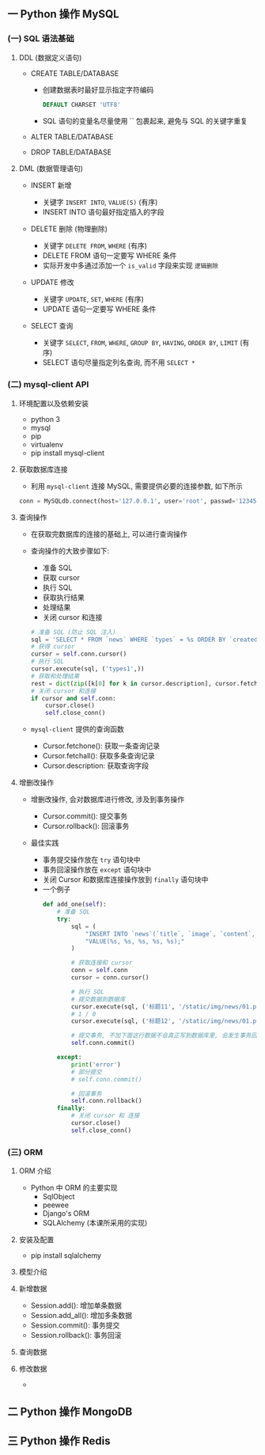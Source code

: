 ## 一 Python 操作 MySQL
### (一) SQL 语法基础
1. DDL (数据定义语句)
    - CREATE TABLE/DATABASE
        - 创建数据表时最好显示指定字符编码
            ```sql
            DEFAULT CHARSET 'UTF8'
            ```
            
        - SQL 语句的变量名尽量使用 `` 包裹起来, 避免与 SQL 的关键字重复
            
    - ALTER TABLE/DATABASE
    
    - DROP TABLE/DATABASE
    
2. DML (数据管理语句)
    - INSERT 新增
        - 关键字 `INSERT INTO`, `VALUE(S)` (有序)
        - INSERT INTO 语句最好指定插入的字段
        
    - DELETE 删除 (物理删除)
        - 关键字 `DELETE FROM`, `WHERE` (有序)
        - DELETE FROM 语句一定要写 WHERE 条件
        - 实际开发中多通过添加一个 `is_valid` 字段来实现 `逻辑删除`
        
    - UPDATE 修改
        - 关键字 `UPDATE`, `SET`, `WHERE` (有序)
        - UPDATE 语句一定要写 WHERE 条件
        
    - SELECT 查询
        - 关键字 `SELECT`, `FROM`, `WHERE`, `GROUP BY`, `HAVING`, `ORDER BY`, `LIMIT` (有序)
        - SELECT 语句尽量指定列名查询, 而不用 `SELECT *`
        
### (二) mysql-client API
1. 环境配置以及依赖安装
    - python 3
    - mysql
    - pip
    - virtualenv
    - pip install mysql-client
    
2. 获取数据库连接
    - 利用 `mysql-client` 连接 MySQL, 需要提供必要的连接参数, 如下所示
    ```python
    conn = MySQLdb.connect(host='127.0.0.1', user='root', passwd='12345', db='news', port=3306, charset='utf8')
    ```

3. 查询操作
    - 在获取完数据库的连接的基础上, 可以进行查询操作
    
    - 查询操作的大致步骤如下:
        - 准备 SQL
        - 获取 cursor
        - 执行 SQL
        - 获取执行结果
        - 处理结果
        - 关闭 cursor 和连接
        ```python
        # 准备 SQL (防止 SQL 注入)
        sql = 'SELECT * FROM `news` WHERE `types` = %s ORDER BY `created_at` DESC;'
        # 获得 cursor
        cursor = self.conn.cursor()
        # 执行 SQL
        cursor.execute(sql, ('types1',))
        # 获取和处理结果
        rest = dict(zip([k[0] for k in cursor.description], cursor.fetchone()))
        # 关闭 cursor 和连接
        if cursor and self.conn:
            cursor.close()
            self.close_conn() 
        ```
    - `mysql-client` 提供的查询函数
        - Cursor.fetchone(): 获取一条查询记录
        - Cursor.fetchall(): 获取多条查询记录
        - Cursor.description: 获取查询字段
        
4. 增删改操作
    - 增删改操作, 会对数据库进行修改, 涉及到事务操作
        - Cursor.commit(): 提交事务
        - Cursor.rollback(): 回滚事务
    
    - 最佳实践 
        - 事务提交操作放在 `try` 语句块中
        - 事务回滚操作放在 `except` 语句块中
        - 关闭 Cursor 和数据库连接操作放到 `finally` 语句块中
        - 一个例子
            ```python
            def add_one(self):
                # 准备 SQL
                try:
                    sql = (
                        "INSERT INTO `news`(`title`, `image`, `content`, `types`, `is_valid`) "
                        "VALUE(%s, %s, %s, %s, %s);"
                    )

                    # 获取连接和 cursor
                    conn = self.conn
                    cursor = conn.cursor()

                    # 执行 SQL
                    # 提交数据到数据库
                    cursor.execute(sql, ('标题11', '/static/img/news/01.png', '新闻内容5', '推荐', 1))
                    # 1 / 0
                    cursor.execute(sql, ('标题12', '/static/img/news/01.png', '新闻内容6', '推荐', 1, 'hello'))

                    # 提交事务, 不加下面这行数据不会真正写到数据库里, 会发生事务回滚
                    self.conn.commit()

                except:
                    print('error')
                    # 部分提交
                    # self.conn.commit()

                    # 回滚事务
                    self.conn.rollback()
                finally:
                    # 关闭 cursor 和 连接
                    cursor.close()
                    self.close_conn()
            ```
            
### (三) ORM
1. ORM 介绍
    - Python 中 ORM 的主要实现
        - SqlObject
        - peewee
        - Django's ORM
        - SQLAlchemy (本课所采用的实现)
        
2. 安装及配置
    - pip install sqlalchemy
    
3. 模型介绍

4. 新增数据
    - Session.add(): 增加单条数据
    - Session.add_all(): 增加多条数据
    - Session.commit(): 事务提交
    - Session.rollback(): 事务回滚
    
5. 查询数据
    

5. 修改数据

    - 
        
    

## 二 Python 操作 MongoDB
## 三 Python 操作 Redis